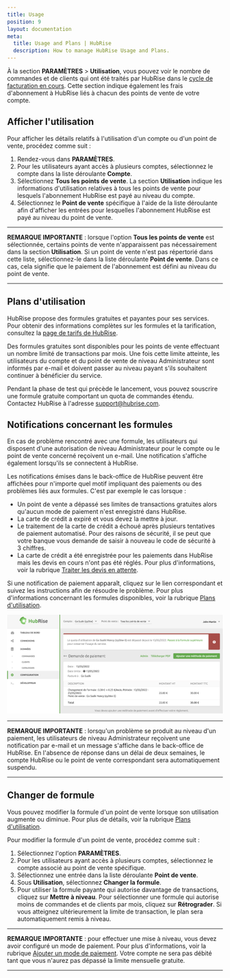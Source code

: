 ```yaml
---
title: Usage
position: 9
layout: documentation
meta:
  title: Usage and Plans | HubRise
  description: How to manage HubRise Usage and Plans.
---
```


À la section **PARAMÈTRES** > **Utilisation**, vous pouvez voir le nombre de commandes et de clients qui ont été traités par HubRise dans le [cycle de facturation en cours](/docs/payment#billing-cycles). Cette section indique également les frais d'abonnement à HubRise liés à chacun des points de vente de votre compte.

## Afficher l'utilisation

Pour afficher les détails relatifs à l'utilisation d'un compte ou d'un point de vente, procédez comme suit :

1. Rendez-vous dans **PARAMÈTRES**.
1. Pour les utilisateurs ayant accès à plusieurs comptes, sélectionnez le compte dans la liste déroulante **Compte**.
1. Sélectionnez **Tous les points de vente**. La section **Utilisation** indique les informations d'utilisation relatives à tous les points de vente pour lesquels l'abonnement HubRise est payé au niveau du compte.
1. Sélectionnez le **Point de vente** spécifique à l'aide de la liste déroulante afin d'afficher les entrées pour lesquelles l'abonnement HubRise est payé au niveau du point de vente.

---

**REMARQUE IMPORTANTE** : lorsque l'option **Tous les points de vente** est sélectionnée, certains points de vente n'apparaissent pas nécessairement dans la section **Utilisation**. Si un point de vente n'est pas répertorié dans cette liste, sélectionnez-le dans la liste déroulante **Point de vente**. Dans ce cas, cela signifie que le paiement de l'abonnement est défini au niveau du point de vente.

---

## Plans d'utilisation

HubRise propose des formules gratuites et payantes pour ses services. Pour obtenir des informations complètes sur les formules et la tarification, consultez la [page de tarifs de HubRise](/pricing/).

Des formules gratuites sont disponibles pour les points de vente effectuant un nombre limité de transactions par mois. Une fois cette limite atteinte, les utilisateurs du compte et du point de vente de niveau Administrateur sont informés par e-mail et doivent passer au niveau payant s'ils souhaitent continuer à bénéficier du service.

Pendant la phase de test qui précède le lancement, vous pouvez souscrire une formule gratuite comportant un quota de commandes étendu. Contactez HubRise à l'adresse [support@hubrise.com](mailto:support@hubrise.com).

## Notifications concernant les formules

En cas de problème rencontré avec une formule, les utilisateurs qui disposent d'une autorisation de niveau Administrateur pour le compte ou le point de vente concerné reçoivent un e-mail. Une notification s'affiche également lorsqu'ils se connectent à HubRise.

Les notifications émises dans le back-office de HubRise peuvent être affichées pour n'importe quel motif impliquant des paiements ou des problèmes liés aux formules. C'est par exemple le cas lorsque :

- Un point de vente a dépassé ses limites de transactions gratuites alors qu'aucun mode de paiement n'est enregistré dans HubRise.
- La carte de crédit a expiré et vous devez la mettre à jour.
- Le traitement de la carte de crédit a échoué après plusieurs tentatives de paiement automatisé. Pour des raisons de sécurité, il se peut que votre banque vous demande de saisir à nouveau le code de sécurité à 3 chiffres.
- La carte de crédit a été enregistrée pour les paiements dans HubRise mais les devis en cours n'ont pas été réglés. Pour plus d'informations, voir la rubrique [Traiter les devis en attente](/docs/payment/#process-pending-quotes).

Si une notification de paiement apparaît, cliquez sur le lien correspondant et suivez les instructions afin de résoudre le problème. Pour plus d'informations concernant les formules disponibles, voir la rubrique [Plans d'utilisation](#usage-plans).

![Payer un abonnement](../images/022-fr-2x-pay-subscription.png)

---

**REMARQUE IMPORTANTE** : lorsqu'un problème se produit au niveau d'un paiement, les utilisateurs de niveau Administrateur reçoivent une notification par e-mail et un message s'affiche dans le back-office de HubRise. En l'absence de réponse dans un délai de deux semaines, le compte HubRise ou le point de vente correspondant sera automatiquement suspendu.

---

## Changer de formule

Vous pouvez modifier la formule d'un point de vente lorsque son utilisation augmente ou diminue. Pour plus de détails, voir la rubrique [Plans d'utilisation](#usage-plans).

Pour modifier la formule d'un point de vente, procédez comme suit :

1. Sélectionnez l'option **PARAMÈTRES**.
1. Pour les utilisateurs ayant accès à plusieurs comptes, sélectionnez le compte associé au point de vente spécifique.
1. Sélectionnez une entrée dans la liste déroulante **Point de vente**.
1. Sous **Utilisation**, sélectionnez **Changer la formule**.
1. Pour utiliser la formule payante qui autorise davantage de transactions, cliquez sur **Mettre à niveau**. Pour sélectionner une formule qui autorise moins de commandes et de clients par mois, cliquez sur **Rétrograder**. Si vous atteignez ultérieurement la limite de transaction, le plan sera automatiquement remis à niveau.

---

**REMARQUE IMPORTANTE** : pour effectuer une mise à niveau, vous devez avoir configuré un mode de paiement. Pour plus d'informations, voir la rubrique [Ajouter un mode de paiement](/docs/payment/#add-a-payment-method). Votre compte ne sera pas débité tant que vous n'aurez pas dépassé la limite mensuelle gratuite.

---

